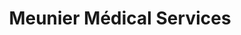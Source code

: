 ---
title: "Meunier Médical Services"
url: /chatellerault/meunier-medical-services/
shop: Sanitätshaus
---
